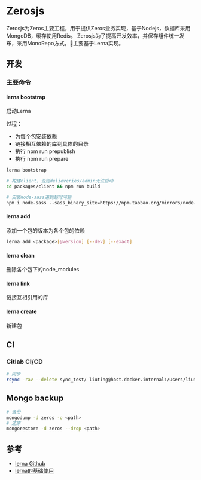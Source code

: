 # Zerosjs

Zerosjs为Zeros主要工程，用于提供Zeros业务实现，基于Nodejs，数据库采用MongoDB，缓存使用Redis。
Zerosjs为了提高开发效率，并保存组件统一发布，采用MonoRepo方式，主要基于Lerna实现。

## 开发

### 主要命令

#### lerna bootstrap
启动Lerna

过程：
- 为每个包安装依赖
- 链接相互依赖的库到具体的目录
- 执行 npm run prepublish
- 执行 npm run prepare

```bash
lerna bootstrap

# 构建client，否则delieveries/admin无法启动
cd packages/client && npm run build

# 安装node-sass遇到超时问题
npm i node-sass --sass_binary_site=https://npm.taobao.org/mirrors/node-sass/
```

#### lerna add
添加一个包的版本为各个包的依赖

```bash
lerna add <package>[@version] [--dev] [--exact]
```

#### lerna clean
删除各个包下的node_modules

#### lerna link
链接互相引用的库

#### lerna create
新建包

## CI
### Gitlab CI/CD
```bash
# 同步
rsync -rav --delete sync_test/ liuting@host.docker.internal:/Users/liuting/liuyi/tmp/sync_test/
```

## Mongo backup
```bash
# 备份
mongodump -d zeros -o <path>
# 还原
mongorestore -d zeros --drop <path>
```

## 参考
- [lerna Github](https://github.com/lerna/lerna)
- [lerna的基础使用](https://www.jianshu.com/p/8b7e6025354b)




